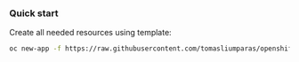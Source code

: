 ### Quick start

Create all needed resources using template:
```bash
oc new-app -f https://raw.githubusercontent.com/tomasliumparas/openshift-mkdocs-ex/master/openshift/templates/docs-example.yaml
```
